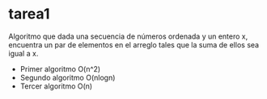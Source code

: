 # tarea1
Algoritmo que dada una secuencia de números ordenada y un entero x, encuentra un par de elementos en el arreglo tales que la suma de ellos sea igual a x.
- Primer algoritmo O(n^2)
- Segundo algoritmo O(nlogn)
- Tercer algoritmo O(n)
